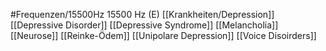 #Frequenzen/15500Hz
15500 Hz (E)
[[Krankheiten/Depression]]
[[Depressive Disorder]]
[[Depressive Syndrome]]
[[Melancholia]]
[[Neurose]]
[[Reinke-Ödem]]
[[Unipolare Depression]]
[[Voice Disoirders]]